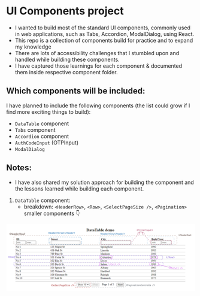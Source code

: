 # UI Components project
  - I wanted to build most of the standard UI components, commonly used in web applications, such as Tabs, Accordion, ModalDialog, using React.
  - This repo is a collection of components build for practice and to expand my knowledge
  - There are lots of accessibility challenges that I stumbled upon and handled while building these components.
  - I have captured those learnings for each component & documented them inside respective component folder.

## Which components will be included:
  I have planned to include the following components (the list could grow if I find more exciting things to build):
  - `DataTable` component
  - `Tabs` component
  - `Accordion` component
  - `AuthCodeInput` (OTPInput) 
  - `ModalDialog`

## Notes:
  - I have also shared my solution approach for building the component and the lessons learned while building each component.

 1. `DataTable` component:
     - breakdown: `<HeaderRow>`, `<Row>`, `<SelectPageSize />`, `<Pagination>` smaller components 👇
 <img src="./src/assets/DataTable_diagram.png" />
